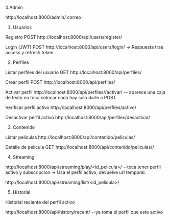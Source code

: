 0.Admin 

http://localhost:8000/admin/
correo :

1. Usuarios

Registro
POST http://localhost:8000/api/users/register/

Login (JWT) 
POST http://localhost:8000/api/users/login/
→ Respuesta trae access y refresh token.


2. Perfiles

Listar perfiles del usuario
GET http://localhost:8000/api/perfiles/

Crear perfil
POST http://localhost:8000/api/perfiles/

Activar perfil 
http://localhost:8000/api/perfiles/<id>/activar/    -- aparece una caja de texto no toca colocar nada hay solo darle a POST

Verificar perfil activo
http://localhost:8000/api/perfiles/activo/

Desactivar perfil activo
http://localhost:8000/api/perfiles/desactivar/

3. Contenido

Listar películas
http://localhost:8000/api/contenido/peliculas/

Detalle de película
GET http://localhost:8000/api/contenido/peliculas/<id>/

4. Streaming

http://localhost:8000/api/streaming/play/<id_pelicula>/     --toca tener perfil activo y subscripcion
→ Usa el perfil activo, devuelve url temporal.

http://localhost:8000/api/streaming/list/<id_pelicula>/     

5. Historial

Historial reciente del perfil activo

http://localhost:8000/api/history/recent/   --ya toma el perfil que este activo
